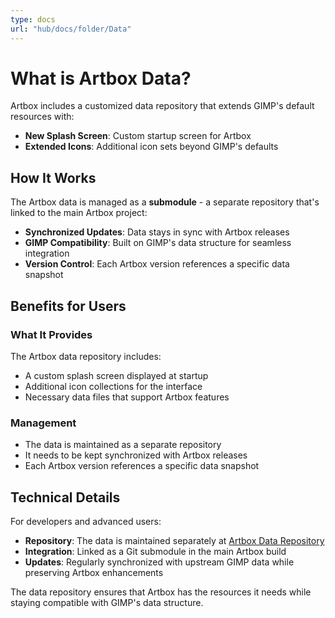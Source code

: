 ```yaml
---
type: docs
url: "hub/docs/folder/Data"
---
```


# What is Artbox Data?

Artbox includes a customized data repository that extends GIMP's default resources with:

- **New Splash Screen**: Custom startup screen for Artbox
- **Extended Icons**: Additional icon sets beyond GIMP's defaults

## How It Works

The Artbox data is managed as a **submodule** - a separate repository that's linked to the main Artbox project:

- **Synchronized Updates**: Data stays in sync with Artbox releases
- **GIMP Compatibility**: Built on GIMP's data structure for seamless integration
- **Version Control**: Each Artbox version references a specific data snapshot

## Benefits for Users

### What It Provides
The Artbox data repository includes:
- A custom splash screen displayed at startup
- Additional icon collections for the interface
- Necessary data files that support Artbox features

### Management
- The data is maintained as a separate repository
- It needs to be kept synchronized with Artbox releases
- Each Artbox version references a specific data snapshot

## Technical Details

For developers and advanced users:

- **Repository**: The data is maintained separately at [Artbox Data Repository](https://gitlab.gnome.org/pixelmixer/artbox-data)
- **Integration**: Linked as a Git submodule in the main Artbox build
- **Updates**: Regularly synchronized with upstream GIMP data while preserving Artbox enhancements

The data repository ensures that Artbox has the resources it needs while staying compatible with GIMP's data structure.
